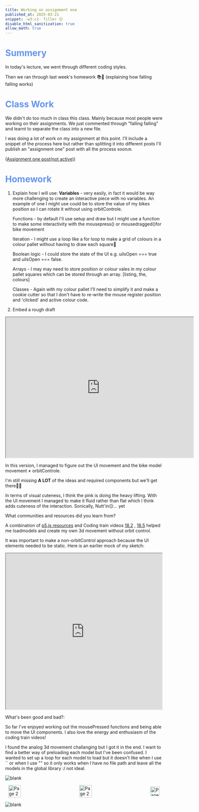 ```yaml
---
title: Working on assignment one
published_at: 2025-03-21
snippet: -w3:c2- filler 😐
disable_html_sanitization: true
allow_math: true
---
```


<h1 style="color:CornflowerBlue;">Summery</h1>

In today's lecture, we went through different coding styles. 

Then we ran through last week's homework 📚🙏 (explaining how falling falling works)

<h1 style="color:CornflowerBlue;">Class Work</h1>

We didn't do too much in class this class. Mainly because most people were working on their assignments. We just commented through "falling falling" and learnt to separate the class into a new file.

I was doing a lot of work on my assignment at this point. I'll include a snippet of the process here but rather than splitting it into different posts I'll publish an "assignment one" post with all the process soon🔜

([Assignment one post(not active)](https://editor.p5js.org/POP161516/sketches/avsd5Y1ui))

<h1 style="color:CornflowerBlue;">Homework</h1>

1) Explain how I will use:
    **Variables** - very easily, in fact it would be way more challenging to create an interactive piece with no variables. An example of one I might use could be to store the value of my bikes position so I can rotate it without using orbitControle.

    Functions - by default I'll use setup and draw but I might use a function to make some interactivity with the mousepress() or mousedragged()for bike movement

    Iteration - I might use a loop like a for loop to make a grid of colours in a colour pallet without having to draw each square🤷

    Boolean logic - I could store the state of the UI e.g. uiIsOpen === true and uiIsOpen === false. 

    Arrays - I may may need to store position or colour vales in my colour pallet squares which can be stored through an array. [listing, the, colours]

    Classes - Again with my colour pallet I'll need to simplify it and make a cookie cutter so that I don't have to re-write the mouse register position and 'clicked' and active colour code.

2) Embed a rough draft

<p style="text-align:center;"> 
<iframe src="https://editor.p5js.org/POP161516/full/k0Ss7_CYN" width="600" height="450"></iframe>
</p>

In this version, I managed to figure out the UI movement and the bike model movement ≠ orbitControle.

I'm still missing **A LOT** of the ideas and required components but we'll get there💪🤓

In terms of visual cuteness, I think the pink is doing the heavy lifting. With the UI movement I managed to make it fluid rather than flat which I think adds cuteness of the interaction. Sonically, Nutt'in😐... yet

What communities and resources did you learn from?

A combination of <a href="https://p5js.org/reference/p5/rotateX/" target="_blank">p5.js resources</a> and Coding train videos <a href="https://www.youtube.com/watch?v=6TPVoB4uQCU" target="_blank">18.2</a> , <a href="https://www.youtube.com/watch?v=BW3D9WwalQE" target="_blank">18.5</a> helped me loadmodels and create my own 3d movement without orbit control.

It was important to make a non-orbitControl approach because the UI elements needed to be static. Here is an earlier mock of my sketch:

<p style="text-align:center;"> 
<iframe src="https://editor.p5js.org/POP161516/full/poHV1tn8i" width="500" height="500"></iframe>
</p>

What's been good and bad?:

So far I've enjoyed working out the mousePressed functions and being able to move the UI components. I also love the energy and enthusiasm of the coding train videos!

I found the analog 3d movement challanging but I got it in the end. I want to find a better way of preloading each model but I've been confused. I wanted to set up a loop for each model to load but it doesn't like when I use `` or when I use "" so it only works when I have no file path and leave all the models in the global library :/ not ideal.




![blank](/Images/w1/blankpng.png)

<style>
.container {
    display: flex;
    justify-content: space-between;
    align-items: center;
    padding: 0 10px; /* Optional: Add some padding if needed */
}

.button {
    display: flex;
    align-items: center;
    /* Add additional styling for buttons if needed */
}

.button img {
    display: block;
}
</style>


<body>
    <div class="container">
        <a href="/05-leraning-more-p5" class="button middle">
            <img id= "home_id" src="/Images/Buttons/Back.png" width="40" height="40" alt="Page 2">
        <a href="/" class="button middle">
            <img id= "home_id" src="/Images/Buttons/Home.png" width="40" height="40" alt="Page 2">
        </a>
        <a href="/07-assignment-one" class="button right">
            <img id= "next_id" src="/Images/Buttons/Forward.png" width="30" height="30" alt="Page 3">
        </a>
    </div>
</body>

![blank](/Images/w1/blankpng.png)